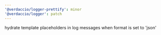 ```yaml
---
'@verdaccio/logger-prettify': minor
'@verdaccio/logger': patch
---
```


hydrate template placeholders in log messages when format is set to 'json'

